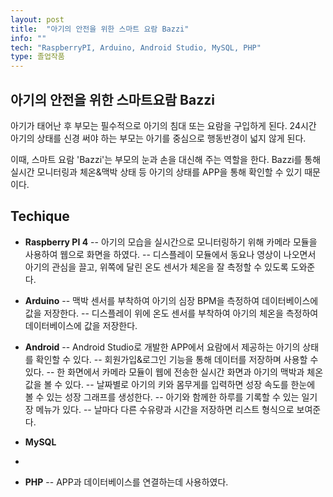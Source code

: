```yaml
---
layout: post
title:  "아기의 안전을 위한 스마트 요람 Bazzi"
info: ""
tech: "RaspberryPI, Arduino, Android Studio, MySQL, PHP"
type: 졸업작품
---
```


## 아기의 안전을 위한 스마트요람 Bazzi
아기가 태어난 후 부모는 필수적으로 아기의 침대 또는 요람을 구입하게 된다. 24시간 아기의 상태를 신경 써야 하는 부모는 아기를 중심으로 행동반경이 넓지 않게 된다.

이때, 스마트 요람 'Bazzi'는 부모의 눈과 손을 대신해 주는 역할을 한다. Bazzi를 통해 실시간 모니터링과 체온&맥박 상태 등 아기의 상태를 APP을 통해 확인할 수 있기 때문이다.

## Techique
- **Raspberry PI 4**
-- 아기의 모습을 실시간으로 모니터링하기 위해 카메라 모듈을 사용하여 웹으로 화면을 하였다.
-- 디스플레이 모듈에서 동요나 영상이 나오면서 아기의 관심을 끌고, 위쪽에 달린 온도 센서가 체온을 잘 측정할 수 있도록 도와준다.

- **Arduino**
-- 맥박 센서를 부착하여 아기의 심장 BPM을 측정하여 데이터베이스에 값을 저장한다.
-- 디스플레이 위에 온도 센서를 부착하여 아기의 체온을 측정하여 데이터베이스에 값을 저장한다.

- **Android**
-- Android Studio로 개발한 APP에서 요람에서 제공하는 아기의 상태를 확인할 수 있다.
-- 회원가입&로그인 기능을 통해 데이터를 저장하며 사용할 수 있다.
-- 한 화면에서 카메라 모듈이 웹에 전송한 실시간 화면과 아기의 맥박과 체온 값을 볼 수 있다.
--  날짜별로 아기의 키와 몸무게를 입력하면 성장 속도를 한눈에 볼 수 있는 성장 그래프를 생성한다.
-- 아기와 함께한 하루를 기록할 수 있는 일기장 메뉴가 있다.
-- 날마다 다른 수유량과 시간을 저장하면 리스트 형식으로 보여준다.
- **MySQL**
- 
- **PHP**
-- APP과 데이터베이스를 연결하는데 사용하였다.
